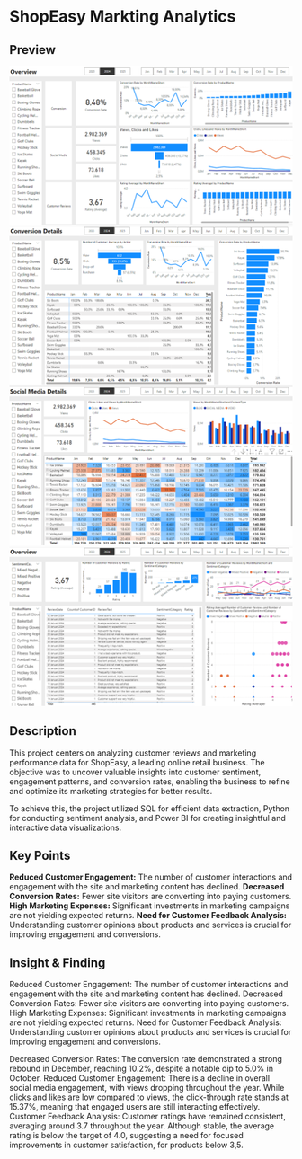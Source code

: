 # ShopEasy Markting Analytics

## Preview

![Overview](https://github.com/danielanputri/Easy-Shop-Marketing-Analytics/blob/main/imagePreview/Overview.png)
![Conversion Detail](https://github.com/danielanputri/Easy-Shop-Marketing-Analytics/blob/main/imagePreview/Conversion%20Detail.png)
![Social Media Detail](https://github.com/danielanputri/Easy-Shop-Marketing-Analytics/blob/main/imagePreview/Social%20Media%20Detail.png)
![Cutsomer Review Detail](https://github.com/danielanputri/Easy-Shop-Marketing-Analytics/blob/main/imagePreview/Customer%20Review%20Detail.png)

## Description

This project centers on analyzing customer reviews and marketing performance data for ShopEasy, a leading online retail business. The objective was to uncover valuable insights into customer sentiment, engagement patterns, and conversion rates, enabling the business to refine and optimize its marketing strategies for better results.

To achieve this, the project utilized SQL for efficient data extraction, Python for conducting sentiment analysis, and Power BI for creating insightful and interactive data visualizations.

## Key Points
**Reduced Customer Engagement:** The number of customer interactions and engagement with the site and marketing content has declined.
**Decreased Conversion Rates:** Fewer site visitors are converting into paying customers.
**High Marketing Expenses:** Significant investments in marketing campaigns are not yielding expected returns.
**Need for Customer Feedback Analysis:** Understanding customer opinions about products and services is crucial for improving engagement and conversions.

## Insight & Finding
Reduced Customer Engagement: The number of customer interactions and engagement with the site and marketing content has declined. Decreased Conversion Rates: Fewer site visitors are converting into paying customers. High Marketing Expenses: Significant investments in marketing campaigns are not yielding expected returns. Need for Customer Feedback Analysis: Understanding customer opinions about products and services is crucial for improving engagement and conversions.

Decreased Conversion Rates: The conversion rate demonstrated a strong rebound in December, reaching 10.2%, despite a notable dip to 5.0% in October. Reduced Customer Engagement: There is a decline in overall social media engagement, with views dropping throughout the year. While clicks and likes are low compared to views, the click-through rate stands at 15.37%, meaning that engaged users are still interacting effectively. Customer Feedback Analysis: Customer ratings have remained consistent, averaging around 3.7 throughout the year. Although stable, the average rating is below the target of 4.0, suggesting a need for focused improvements in customer satisfaction, for products below 3,5.
